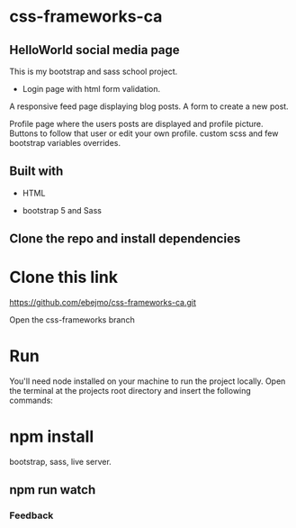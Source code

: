 
# css-frameworks-ca

## HelloWorld social media page

This is my  bootstrap and sass school project.

- Login page with html form validation.

A responsive feed page displaying blog posts. A form to create a new post.

Profile page where the users posts are displayed and profile picture. Buttons to follow that user or edit your own profile.
custom scss and few bootstrap variables overrides.

## Built with

- HTML

- bootstrap 5 and Sass

## Clone the repo and install dependencies

# Clone this link

<https://github.com/ebejmo/css-frameworks-ca.git>

Open the css-frameworks branch

# Run

You'll need node installed on your machine to run the project locally. Open the terminal at the projects root directory and insert the following commands:

# npm install

bootstrap, sass, live server.

## npm run watch

### Feedback
